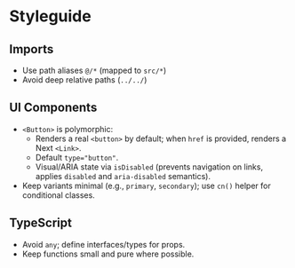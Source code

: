 # Styleguide

## Imports

- Use path aliases `@/*` (mapped to `src/*`)
- Avoid deep relative paths (`../../`)

## UI Components

- `<Button>` is polymorphic:
  - Renders a real `<button>` by default; when `href` is provided, renders a Next `<Link>`.
  - Default `type="button"`.
  - Visual/ARIA state via `isDisabled` (prevents navigation on links, applies `disabled` and `aria-disabled` semantics).
- Keep variants minimal (e.g., `primary`, `secondary`); use `cn()` helper for conditional classes.

## TypeScript

- Avoid `any`; define interfaces/types for props.
- Keep functions small and pure where possible.
